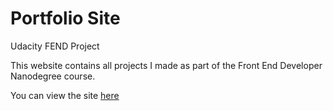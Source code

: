 # Portfolio Site

Udacity FEND Project

This website contains all projects I made as part of the Front End Developer Nanodegree course.

You can view the site [here](https://zymeth25.github.io/portfolio-site/)
